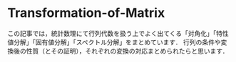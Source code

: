 # Transformation-of-Matrix
この記事では，統計数理にて行列代数を扱う上でよく出てくる「対角化」「特性値分解」「固有値分解」「スペクトル分解」をまとめています．
行列の条件や変換後の性質（とその証明），それぞれの変換の対応まとめられたらと思います．
